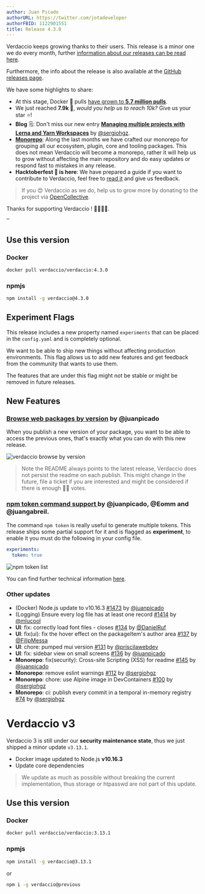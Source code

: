 ```yaml
---
author: Juan Picado
authorURL: https://twitter.com/jotadeveloper
authorFBID: 1122901551
title: Release 4.3.0
---
```


Verdaccio keeps growing thanks to their users. This release is a minor one we do every month, further
[information about our releases can be read here](https://github.com/verdaccio/contributing/blob/master/RELEASES.md).

Furthermore, the info about the release is also available at the [GitHub releases page](https://github.com/verdaccio/verdaccio/releases/tag/v4.3.0).

We have some highlights to share:

* At this stage, Docker 🐳 pulls [have grown to **5.7 million pulls**](https://dockeri.co/image/verdaccio/verdaccio).
* We just reached **7.9k 🌟**, *would you help us to reach 10k?* Give us your star ⭐️!
* **Blog** 🗒: Don't miss our new entry [**Managing multiple projects with Lerna and Yarn Workspaces**](https://verdaccio.org/blog/2019/09/07/managing-multiples-projects-with-lerna-and-yarn-workspaces) by [@sergiohgz](https://github.com/sergiohgz).
* **[Monorepo](https://github.com/verdaccio/monorepo)**: Along the last months we have crafted our monorepo for grouping all our ecosystem, plugin, core and tooling packages. This does not mean Verdaccio will become a monorepo, rather it will help us to grow without affecting the main repository and do easy updates or respond fast to mistakes in any release.
* **Hacktoberfest 🎃 is here**: We have prepared a guide if you want to contribute to Verdaccio, feel free to [read it](https://github.com/verdaccio/verdaccio/issues/1461) and give us feedback.

> If you 😍 Verdaccio as we do, help us to grow more by donating to the project via [OpenCollective](https://opencollective.com/verdaccio).

Thanks for supporting Verdaccio ! 👏👏👏👏.

<!--truncate-->

<div id="codefund">''</div>

## Use this version

### Docker

```bash
docker pull verdaccio/verdaccio:4.3.0
```

### npmjs

```bash
npm install -g verdaccio@4.3.0
```

## Experiment Flags

This release includes a new property named `experiments` that can be placed in the `config.yaml` and is completely optional.

We want to be able to ship new things without affecting production environments. This flag allows us to add new features and get feedback from the community that wants to use them.

The features that are under this flag might not be stable or might be removed in future releases.

## New Features

### [Browse web packages by version](https://github.com/verdaccio/verdaccio/issues/1457) by @juanpicado

When you publish a new version of your package, you want to be able to access the previous ones, that's exactly what you can do with this new release.

![verdaccio browse by version](https://nyc3.digitaloceanspaces.com/verdaccio/blog/4.3.0/version_ui_navigation.gif)

> Note the README always points to the latest release, Verdaccio does not persist the readme on each publish. This might change in the future, file a ticket if you are interested and might be considered if there is enough 👍🏻 votes.

### [npm token command support ](https://github.com/verdaccio/verdaccio/issues/1427) by @juanpicado, @Eomm and @juangabreil.

The command `npm token` is really useful to generate multiple tokens. This release ships some partial support for it and is flagged as **experiment**, to enable it you must do the following in your config file.

```yaml
experiments:
  token: true
```

![npm token list](https://nyc3.digitaloceanspaces.com/verdaccio/blog/4.3.0/token_list.png)

You can find further technical information [here](https://github.com/verdaccio/verdaccio/pull/1427).

### Other updates

- (Docker) Node.js update to v10.16.3 [#1473](https://github.com/verdaccio/verdaccio/issues/1473) by [@juanpicado](https://github.com/juanpicado)
- (Logging) Ensure every log file has at least one record [#1414](https://github.com/verdaccio/verdaccio/issues/1414) by [@mlucool](https://github.com/mlucool)
- **UI**: fix: correctly load font files - closes [#134](https://github.com/verdaccio/ui/pull/134) by [@DanielRuf](https://github.com/DanielRuf)
- **UI**: fix(ui): fix the hover effect on the packageItem's author area [#137](https://github.com/verdaccio/ui/pull/137) by [@FilipMessa](https://github.com/FilipMessa)
- **UI**: chore: pumped mui version [#131](https://github.com/verdaccio/ui/pull/131) by [@priscilawebdev](https://github.com/priscilawebdev)
- **UI**: fix: sidebar view on small screens [#136](https://github.com/verdaccio/ui/pull/136) by [@juanpicado](https://github.com/juanpicado)
- **Monorepo**: fix(security): Cross-site Scripting (XSS) for readme [#145](https://github.com/verdaccio/monorepo/pull/145) by [@juanpicado](https://github.com/juanpicado)
- **Monorepo**: remove eslint warnings [#112](https://github.com/verdaccio/monorepo/pull/112) by [@sergiohgz](https://github.com/sergiohgz)
- **Monorepo**: chore: use Alpine image in DevContainers [#100](https://github.com/verdaccio/monorepo/pull/100) by [@sergiohgz](https://github.com/sergiohgz)
- **Monorepo**: ci: publish every commit in a temporal in-memory registry  [#74](https://github.com/verdaccio/monorepo/pull/74) by [@sergiohgz](https://github.com/sergiohgz)


# Verdaccio v3

Verdaccio 3 is still under our **security maintenance state**, thus we just shipped a minor update `v3.13.1`.

* Docker image updated to Node.js **v10.16.3**
* Update core dependencies

> We update as much as possible without breaking the current implementation, thus storage or htpasswd are not part of this update.


## Use this version

### Docker

```bash
docker pull verdaccio/verdaccio:3.13.1
```

### npmjs

```bash
npm install -g verdaccio@3.13.1
```

or

```bash
npm i -g verdaccio@previous
```

